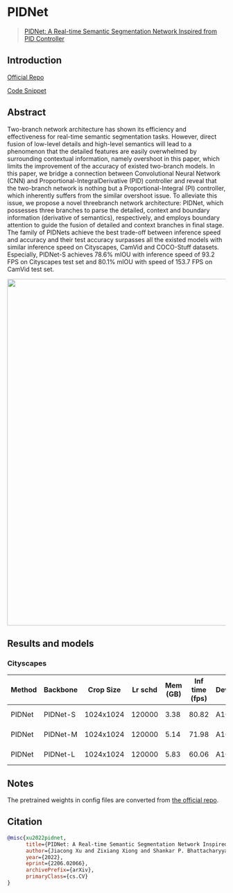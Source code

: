 # PIDNet

> [PIDNet: A Real-time Semantic Segmentation Network Inspired from PID Controller](https://arxiv.org/pdf/2206.02066.pdf)

## Introduction

<!-- [ALGORITHM] -->

<a href="https://github.com/XuJiacong/PIDNet">Official Repo</a>

<a href="https://github.com/open-mmlab/mmsegmentation/blob/dev-1.x/mmseg/models/backbones/pidnet.py">Code Snippet</a>

## Abstract

<!-- [ABSTRACT] -->

Two-branch network architecture has shown its efficiency and effectiveness for real-time semantic segmentation tasks. However, direct fusion of low-level details and high-level semantics will lead to a phenomenon that the detailed features are easily overwhelmed by surrounding contextual information, namely overshoot in this paper, which limits the improvement of the accuracy of existed two-branch models. In this paper, we bridge a connection between Convolutional Neural Network (CNN) and Proportional-IntegralDerivative (PID) controller and reveal that the two-branch network is nothing but a Proportional-Integral (PI) controller, which inherently suffers from the similar overshoot issue. To alleviate this issue, we propose a novel threebranch network architecture: PIDNet, which possesses three branches to parse the detailed, context and boundary information (derivative of semantics), respectively, and employs boundary attention to guide the fusion of detailed and context branches in final stage. The family of PIDNets achieve the best trade-off between inference speed and accuracy and their test accuracy surpasses all the existed models with similar inference speed on Cityscapes, CamVid and COCO-Stuff datasets. Especially, PIDNet-S achieves 78.6% mIOU with inference speed of 93.2 FPS on Cityscapes test set and 80.1% mIOU with speed of 153.7 FPS on CamVid test set.

<!-- [IMAGE] -->

<div align=center>
<img src="https://raw.githubusercontent.com/XuJiacong/PIDNet/main/figs/pidnet.jpg" width="800"/>
</div>

## Results and models

### Cityscapes

| Method | Backbone | Crop Size | Lr schd | Mem (GB) | Inf time (fps) | Device | mIoU  | mIoU(ms+flip) | config                                                                                                                        | download                                                                                                                                                                                                                                                                                                                                                 |
| ------ | -------- | --------- | ------- | -------- | -------------- | ------ | ----- | ------------- | ----------------------------------------------------------------------------------------------------------------------------- | -------------------------------------------------------------------------------------------------------------------------------------------------------------------------------------------------------------------------------------------------------------------------------------------------------------------------------------------------------- |
| PIDNet | PIDNet-S | 1024x1024 | 120000  | 3.38     | 80.82          | A100   | 78.74 | 80.87         | [config](https://github.com/open-mmlab/mmsegmentation/blob/dev-1.x/configs/pidnet/pidnet-s_2xb6-120k_1024x1024-cityscapes.py) | [model](https://download.openmmlab.com/mmsegmentation/v0.5/pidnet/pidnet-s_2xb6-120k_1024x1024-cityscapes/pidnet-s_2xb6-120k_1024x1024-cityscapes_20230302_191700-bb8e3bcc.pth) \| [log](https://download.openmmlab.com/mmsegmentation/v0.5/pidnet/pidnet-s_2xb6-120k_1024x1024-cityscapes/pidnet-s_2xb6-120k_1024x1024-cityscapes_20230302_191700.json) |
| PIDNet | PIDNet-M | 1024x1024 | 120000  | 5.14     | 71.98          | A100   | 80.22 | 82.05         | [config](https://github.com/open-mmlab/mmsegmentation/blob/dev-1.x/configs/pidnet/pidnet-m_2xb6-120k_1024x1024-cityscapes.py) | [model](https://download.openmmlab.com/mmsegmentation/v0.5/pidnet/pidnet-m_2xb6-120k_1024x1024-cityscapes/pidnet-m_2xb6-120k_1024x1024-cityscapes_20230301_143452-f9bcdbf3.pth) \| [log](https://download.openmmlab.com/mmsegmentation/v0.5/pidnet/pidnet-m_2xb6-120k_1024x1024-cityscapes/pidnet-m_2xb6-120k_1024x1024-cityscapes_20230301_143452.json) |
| PIDNet | PIDNet-L | 1024x1024 | 120000  | 5.83     | 60.06          | A100   | 80.89 | 82.37         | [config](https://github.com/open-mmlab/mmsegmentation/blob/dev-1.x/configs/pidnet/pidnet-l_2xb6-120k_1024x1024-cityscapes.py) | [model](https://download.openmmlab.com/mmsegmentation/v0.5/pidnet/pidnet-l_2xb6-120k_1024x1024-cityscapes/pidnet-l_2xb6-120k_1024x1024-cityscapes_20230303_114514-0783ca6b.pth) \| [log](https://download.openmmlab.com/mmsegmentation/v0.5/pidnet/pidnet-l_2xb6-120k_1024x1024-cityscapes/pidnet-l_2xb6-120k_1024x1024-cityscapes_20230303_114514.json) |

## Notes

The pretrained weights in config files are converted from [the official repo](https://github.com/XuJiacong/PIDNet#models).

## Citation

```bibtex
@misc{xu2022pidnet,
      title={PIDNet: A Real-time Semantic Segmentation Network Inspired from PID Controller},
      author={Jiacong Xu and Zixiang Xiong and Shankar P. Bhattacharyya},
      year={2022},
      eprint={2206.02066},
      archivePrefix={arXiv},
      primaryClass={cs.CV}
}
```
